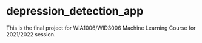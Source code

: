 # depression_detection_app

This is the final project for WIA1006/WID3006 Machine Learning Course for 2021/2022 session.
